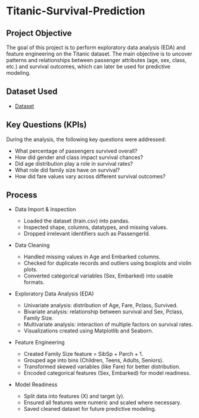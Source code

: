 # Titanic-Survival-Prediction

## Project Objective
The goal of this project is to perform exploratory data analysis (EDA) and feature engineering on the Titanic dataset. The main objective is to uncover patterns and relationships between passenger attributes (age, sex, class, etc.) and survival outcomes, which can later be used for predictive modeling.

## Dataset Used
- <a href="https://github.com/Suryxbg/Titanic-Survival-Prediction/blob/main/train.csv">Dataset</a>

## Key Questions (KPIs)
During the analysis, the following key questions were addressed:
- What percentage of passengers survived overall?
- How did gender and class impact survival chances?
- Did age distribution play a role in survival rates?
- What role did family size have on survival?
- How did fare values vary across different survival outcomes?

## Process

- Data Import & Inspection
  - Loaded the dataset (train.csv) into pandas.
  - Inspected shape, columns, datatypes, and missing values.
  - Dropped irrelevant identifiers such as PassengerId.

- Data Cleaning
  - Handled missing values in Age and Embarked columns.
  - Checked for duplicate records and outliers using boxplots and violin plots.
  - Converted categorical variables (Sex, Embarked) into usable formats.

- Exploratory Data Analysis (EDA)
  - Univariate analysis: distribution of Age, Fare, Pclass, Survived.
  - Bivariate analysis: relationship between survival and Sex, Pclass, Family Size.
  - Multivariate analysis: interaction of multiple factors on survival rates.
  - Visualizations created using Matplotlib and Seaborn.

- Feature Engineering
  - Created Family Size feature = SibSp + Parch + 1.
  - Grouped age into bins (Children, Teens, Adults, Seniors).
  - Transformed skewed variables (like Fare) for better distribution.
  - Encoded categorical features (Sex, Embarked) for model readiness.

- Model Readiness
  - Split data into features (X) and target (y).
  - Ensured all features were numeric and scaled where necessary.
  - Saved cleaned dataset for future predictive modeling.

